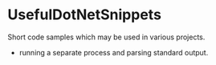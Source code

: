 # UsefulDotNetSnippets

Short code samples which may be used in various projects.

- running a separate process and parsing standard output.
